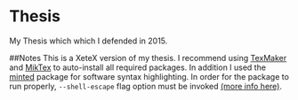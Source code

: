 # Thesis
My Thesis which which I defended in 2015.

##Notes
This is a XeteX version of my thesis. I recommend using [TexMaker](http://www.xm1math.net/texmaker/) and [MikTex](http://miktex.org/) to auto-install all required packages. In addition I used the [minted](https://www.ctan.org/tex-archive/macros/latex/contrib/minted?lang=en) package for software syntax highlighting. In order for the package to run properly, `--shell-escape` flag option must be invoked [(more info here)](http://tex.stackexchange.com/questions/99475/how-to-invoke-latex-with-the-shell-escape-flag-in-texmakerx).
